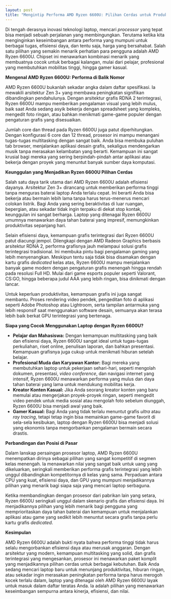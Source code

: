 ```yaml
---
layout: post
title: "Mengintip Performa AMD Ryzen 6600U: Pilihan Cerdas untuk Produktivitas dan Hiburan Ringan"
---
```


Di tengah derasnya inovasi teknologi laptop, mencari *processor* yang tepat bisa menjadi sebuah perjalanan yang membingungkan. Terutama ketika kita menginginkan keseimbangan antara performa yang mumpuni untuk berbagai tugas, efisiensi daya, dan tentu saja, harga yang bersahabat. Salah satu pilihan yang semakin menarik perhatian para pengguna adalah AMD Ryzen 6600U. Chipset ini menawarkan kombinasi menarik yang membuatnya cocok untuk berbagai kalangan, mulai dari pelajar, profesional yang membutuhkan mobilitas tinggi, hingga gamer kasual.

**Mengenal AMD Ryzen 6600U: Performa di Balik Nomor**

AMD Ryzen 6600U bukanlah sekadar angka dalam daftar spesifikasi. Ia mewakili arsitektur Zen 3+ yang membawa peningkatan signifikan dibandingkan pendahulunya. Dengan arsitektur grafis RDNA 2 terintegrasi, Ryzen 6600U mampu memberikan pengalaman visual yang lebih mulus, baik saat Anda sedang asyik bekerja dengan spreadsheet yang kompleks, mengedit foto ringan, atau bahkan menikmati game-game populer dengan pengaturan grafis yang disesuaikan.

Jumlah core dan thread pada Ryzen 6600U juga patut diperhitungkan. Dengan konfigurasi 6 core dan 12 thread, prosesor ini mampu menangani tugas-tugas multitasking dengan sangat baik. Anda bisa membuka puluhan tab browser, menjalankan aplikasi desain grafis, sekaligus mendengarkan musik tanpa merasakan kelambatan yang berarti. Kemampuan ini sangat krusial bagi mereka yang sering berpindah-pindah antar aplikasi atau bekerja dengan proyek yang menuntut banyak sumber daya komputasi.

**Keunggulan yang Menjadikan Ryzen 6600U Pilihan Cerdas**

Salah satu daya tarik utama dari AMD Ryzen 6600U adalah efisiensi dayanya. Arsitektur Zen 3+ dirancang untuk memberikan performa tinggi tanpa menguras baterai laptop Anda terlalu cepat. Ini berarti Anda bisa bekerja atau bermain lebih lama tanpa harus terus-menerus mencari colokan listrik. Bagi Anda yang sering beraktivitas di luar ruangan, bepergian, atau sekadar tidak ingin terpaku di dekat stop kontak, keunggulan ini sangat berharga. Laptop yang ditenagai Ryzen 6600U umumnya menawarkan daya tahan baterai yang impresif, memungkinkan produktivitas sepanjang hari.

Selain efisiensi daya, kemampuan grafis terintegrasi dari Ryzen 6600U patut diacungi jempol. Dilengkapi dengan AMD Radeon Graphics berbasis arsitektur RDNA 2, performa grafisnya jauh melampaui solusi grafis terintegrasi tradisional. Ini membuka pintu bagi pengalaman gaming yang lebih menyenangkan. Meskipun tentu saja tidak bisa disamakan dengan kartu grafis *dedicated* kelas atas, Ryzen 6600U mampu menjalankan banyak game modern dengan pengaturan grafis menengah hingga rendah pada resolusi Full HD. Mulai dari game esports populer seperti Valorant, CS:GO, hingga beberapa judul AAA yang lebih ringan, bisa dinikmati dengan lancar.

Untuk keperluan produktivitas, kemampuan grafis ini juga sangat membantu. Proses rendering video pendek, pengeditan foto di aplikasi seperti Adobe Photoshop atau Lightroom, serta tampilan antarmuka yang lebih responsif saat menggunakan software desain, semuanya akan terasa lebih baik berkat GPU terintegrasi yang bertenaga.

**Siapa yang Cocok Menggunakan Laptop dengan Ryzen 6600U?**

*   **Pelajar dan Mahasiswa:** Dengan kemampuan multitasking yang baik dan efisiensi daya, Ryzen 6600U sangat ideal untuk tugas-tugas perkuliahan, riset online, penulisan laporan, dan bahkan presentasi. Kemampuan grafisnya juga cukup untuk menikmati hiburan setelah belajar.
*   **Profesional Muda dan Karyawan Kantor:** Bagi mereka yang membutuhkan laptop untuk pekerjaan sehari-hari, seperti mengolah dokumen, presentasi, *video conference*, dan navigasi internet yang intensif, Ryzen 6600U menawarkan performa yang mulus dan daya tahan baterai yang lama untuk mendukung mobilitas kerja.
*   **Kreator Konten Kasual:** Jika Anda seorang kreator konten yang baru memulai atau mengerjakan proyek-proyek ringan, seperti mengedit video pendek untuk media sosial atau mengolah foto sebelum diunggah, Ryzen 6600U bisa menjadi awal yang baik.
*   **Gamer Kasual:** Bagi Anda yang tidak terlalu menuntut grafis *ultra* atau *ray tracing*, tetapi tetap ingin bisa memainkan game-game favorit di sela-sela kesibukan, laptop dengan Ryzen 6600U bisa menjadi solusi yang ekonomis tanpa mengorbankan pengalaman bermain secara drastis.

**Perbandingan dan Posisi di Pasar**

Dalam lanskap persaingan prosesor laptop, AMD Ryzen 6600U menempatkan dirinya sebagai pilihan yang sangat kompetitif di segmen kelas menengah. Ia menawarkan nilai yang sangat baik untuk uang yang dikeluarkan, seringkali memberikan performa grafis terintegrasi yang lebih unggul dibandingkan kompetitornya di kelas yang sama. Perpaduan antara CPU yang kuat, efisiensi daya, dan GPU yang mumpuni menjadikannya pilihan yang menarik bagi siapa saja yang mencari laptop serbaguna.

Ketika membandingkan dengan prosesor dari pabrikan lain yang setara, Ryzen 6600U seringkali unggul dalam skenario grafis dan efisiensi daya. Ini menjadikannya pilihan yang lebih menarik bagi pengguna yang memprioritaskan daya tahan baterai dan kemampuan untuk menjalankan aplikasi atau game yang sedikit lebih menuntut secara grafis tanpa perlu kartu grafis *dedicated*.

**Kesimpulan**

AMD Ryzen 6600U adalah bukti nyata bahwa performa tinggi tidak harus selalu mengorbankan efisiensi daya atau merusak anggaran. Dengan arsitektur yang modern, kemampuan multitasking yang solid, dan grafis terintegrasi yang mengesankan, prosesor ini menawarkan paket komplit yang menjadikannya pilihan cerdas untuk berbagai kebutuhan. Baik Anda sedang mencari laptop baru untuk menunjang produktivitas, hiburan ringan, atau sekadar ingin merasakan peningkatan performa tanpa harus merogoh kocek terlalu dalam, laptop yang ditenagai oleh AMD Ryzen 6600U layak untuk masuk dalam daftar teratas Anda. Ia adalah pilihan yang menawarkan keseimbangan sempurna antara kinerja, efisiensi, dan nilai.
